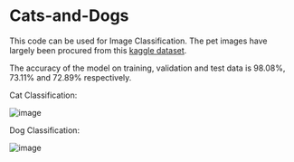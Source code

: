 # Cats-and-Dogs

This code can be used for Image Classification. The pet images have largely been procured from this [kaggle dataset](https://www.kaggle.com/datasets/karakaggle/kaggle-cat-vs-dog-dataset/data).

The accuracy of the model on training, validation and test data is 98.08%, 73.11% and 72.89% respectively.


Cat Classification:

![image](https://github.com/maddie-maddela/Cats-and-Dogs/assets/141537679/01fb22a4-520e-4da6-863e-5890660a0ca8)


Dog Classification:

![image](https://github.com/maddie-maddela/Cats-and-Dogs/assets/141537679/dd40632f-419b-49bb-9f72-bdc7a48d2317)
